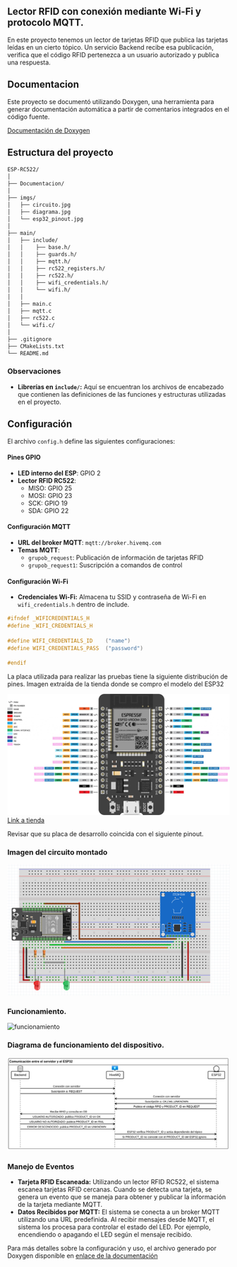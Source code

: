 ## Lector RFID con conexión mediante Wi-Fi y protocolo MQTT.

En este proyecto tenemos un lector de tarjetas RFID que publica las tarjetas leídas en un cierto tópico. Un servicio Backend recibe esa publicación, verifica que el código RFID pertenezca a un usuario autorizado y publica una respuesta.
## Documentacion
Este proyecto se documentó utilizando Doxygen, una herramienta para generar documentación automática a partir de comentarios integrados en el código fuente.

[Documentación de Doxygen](https://animated-tanuki-521f53.netlify.app/)

## Estructura del proyecto
```
ESP-RC522/
│
├── Documentacion/
│
├── imgs/
│   ├── circuito.jpg
│   ├── diagrama.jpg
│   └── esp32_pinout.jpg
│
├── main/
│   ├── include/
│   │    ├── base.h/
│   │    ├── guards.h/
│   │    ├── mqtt.h/
│   │    ├── rc522_registers.h/
│   │    ├── rc522.h/
│   │    ├── wifi_credentials.h/
│   │    └── wifi.h/
│   │ 
│   ├── main.c
│   ├── mqtt.c
│   ├── rc522.c
│   └── wifi.c/
│ 
├── .gitignore
├── CMakeLists.txt
└── README.md
```
### Observaciones
- **Librerías en `include/`:** Aquí se encuentran los archivos de encabezado que contienen las definiciones de las funciones y estructuras utilizadas en el proyecto.
## Configuración

El archivo `config.h` define las siguientes configuraciones:

#### Pines GPIO

- **LED interno del ESP**: GPIO 2
- **Lector RFID RC522**:
  - MISO: GPIO 25
  - MOSI: GPIO 23
  - SCK: GPIO 19
  - SDA: GPIO 22

#### Configuración MQTT

- **URL del broker MQTT**: `mqtt://broker.hivemq.com`
- **Temas MQTT**:
  - `grupob_request`: Publicación de información de tarjetas RFID
  - `grupob_request1`: Suscripción a comandos de control

#### Configuración Wi-Fi
- **Credenciales Wi-Fi:** Almacena tu SSID y contraseña de Wi-Fi en `wifi_credentials.h` dentro de include.
```c
#ifndef _WIFICREDENTIALS_H
#define _WIFI_CREDENTIALS_H

#define WIFI_CREDENTIALS_ID    ("name")
#define WIFI_CREDENTIALS_PASS  ("password")

#endif
```
La placa utilizada para realizar las pruebas tiene la siguiente distribución de pines. Imagen extraída de la tienda donde se compro el modelo del ESP32

![pinout_esp32](./imgs/esp32_pinout.jpg)
[Link a tienda](https://tienda.starware.com.ar/producto/placa-desarrollo-espressif-esp32-ch9102x-dual-core-wifi-bluetooth/)


Revisar que su placa de desarrollo coincida con el siguiente pinout.



### Imagen del circuito montado

![circuito](https://github.com/Manri98/proyecto_rfid/blob/main/imgs/Sin%20t%C3%ADtulo.png)


### Funcionamiento.
![funcionamiento](./imgs/funcionamiento.gif)


### Diagrama de funcionamiento del dispositivo.

![diagrama](./imgs/diagrama.png)



### Manejo de Eventos
- **Tarjeta RFID Escaneada:** Utilizando un lector RFID RC522, el sistema escanea tarjetas RFID cercanas. Cuando se detecta una tarjeta, se genera un evento que se maneja para obtener y publicar la información de la tarjeta mediante MQTT.
- **Datos Recibidos por MQTT:** El sistema se conecta a un broker MQTT utilizando una URL predefinida. Al recibir mensajes desde MQTT, el sistema los procesa para controlar el estado del LED. Por ejemplo, encendiendo o apagando el LED según el mensaje recibido.

Para más detalles sobre la configuración y uso, el archivo generado por Doxygen disponible en [enlace de la documentación](https://animated-tanuki-521f53.netlify.app/)



